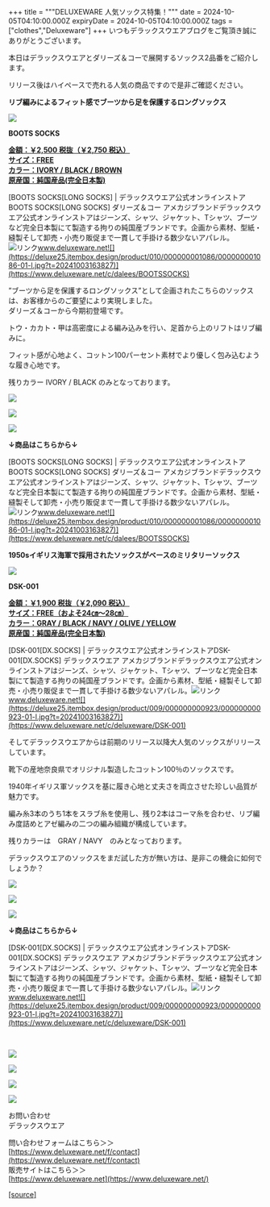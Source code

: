 +++
title = """DELUXEWARE 人気ソックス特集！"""
date = 2024-10-05T04:10:00.000Z
expiryDate = 2024-10-05T04:10:00.000Z
tags = ["clothes","Deluxeware"]
+++
いつもデラックスウエアブログをご覧頂き誠にありがとうございます。

本日はデラックスウエアとダリーズ＆コーで展開するソックス2品番をご紹介します。

リリース後はハイペースで売れる人気の商品ですので是非ご確認ください。

**リブ編みによるフィット感でブーツから足を保護するロングソックス**

![](https://deluxe25.itembox.design/product/010/000000001086/000000001086-01-l.jpg?t=20241003163827)

**BOOTS SOCKS**

**[金額：￥2,500 税抜（￥2,750 税込）](https://www.deluxeware.net/c/dalees/BOOTSSOCKS)  
[サイズ：FREE](https://www.deluxeware.net/c/dalees/BOOTSSOCKS)  
[カラー：IVORY / BLACK / BROWN](https://www.deluxeware.net/c/dalees/BOOTSSOCKS)  
[原産国：純国産品(完全日本製)](https://www.deluxeware.net/c/dalees/BOOTSSOCKS)**

[BOOTS SOCKS\[LONG SOCKS\] | デラックスウエア公式オンラインストアBOOTS SOCKS\[LONG SOCKS\] ダリーズ＆コー アメカジブランドデラックスウエア公式オンラインストアはジーンズ、シャツ、ジャケット、Tシャツ、ブーツなど完全日本製にて製造する拘りの純国産ブランドです。企画から素材、型紙・縫製そして卸売・小売り販促まで一貫して手掛ける数少ないアパレル。![リンク](https://c.stat100.ameba.jp/ameblo/symbols/v3.20.0/svg/gray/editor_link.svg)www.deluxeware.net![](https://deluxe25.itembox.design/product/010/000000001086/000000001086-01-l.jpg?t=20241003163827)](https://www.deluxeware.net/c/dalees/BOOTSSOCKS)

”ブーツから足を保護するロングソックス”として企画されたこちらのソックスは、お客様からのご要望により実現しました。  
ダリーズ＆コーから今期初登場です。  
  
トウ・カカト・甲は高密度による編み込みを行い、足首から上のリフトはリブ編みに。  
  
フィット感が心地よく、コットン100パーセント素材でより優しく包み込むような履き心地です。  
  
残りカラー IVORY / BLACK のみとなっております。

[![](https://stat.ameba.jp/user_images/20241005/09/deluxeware/2e/19/j/o1125112515494207131.jpg)](https://stat.ameba.jp/user_images/20241005/09/deluxeware/2e/19/j/o1125112515494207131.jpg)

![](https://deluxe25.itembox.design/product/010/000000001086/000000001086-02-l.jpg?t=20241003163827)

![](https://deluxe25.itembox.design/product/010/000000001086/000000001086-03-l.jpg?t=20241003163827)

**↓商品はこちらから↓**

[BOOTS SOCKS\[LONG SOCKS\] | デラックスウエア公式オンラインストアBOOTS SOCKS\[LONG SOCKS\] ダリーズ＆コー アメカジブランドデラックスウエア公式オンラインストアはジーンズ、シャツ、ジャケット、Tシャツ、ブーツなど完全日本製にて製造する拘りの純国産ブランドです。企画から素材、型紙・縫製そして卸売・小売り販促まで一貫して手掛ける数少ないアパレル。![リンク](https://c.stat100.ameba.jp/ameblo/symbols/v3.20.0/svg/gray/editor_link.svg)www.deluxeware.net![](https://deluxe25.itembox.design/product/010/000000001086/000000001086-01-l.jpg?t=20241003163827)](https://www.deluxeware.net/c/dalees/BOOTSSOCKS)

**1950sイギリス海軍で採用されたソックスがベースのミリタリーソックス**

![](https://deluxe25.itembox.design/product/009/000000000923/000000000923-01-l.jpg?t=20241003163827)

**DSK-001**

**[金額：￥1,900 税抜（￥2,090 税込）](https://www.deluxeware.net/c/deluxeware/DSK-001)  
[サイズ：FREE（およそ24㎝～28㎝）](https://www.deluxeware.net/c/deluxeware/DSK-001)  
[カラー：GRAY / BLACK / NAVY / OLIVE / YELLOW](https://www.deluxeware.net/c/deluxeware/DSK-001)  
[原産国：純国産品(完全日本製)](https://www.deluxeware.net/c/deluxeware/DSK-001)**

[DSK-001\[DX.SOCKS\] | デラックスウエア公式オンラインストアDSK-001\[DX.SOCKS\] デラックスウエア アメカジブランドデラックスウエア公式オンラインストアはジーンズ、シャツ、ジャケット、Tシャツ、ブーツなど完全日本製にて製造する拘りの純国産ブランドです。企画から素材、型紙・縫製そして卸売・小売り販促まで一貫して手掛ける数少ないアパレル。![リンク](https://c.stat100.ameba.jp/ameblo/symbols/v3.20.0/svg/gray/editor_link.svg)www.deluxeware.net![](https://deluxe25.itembox.design/product/009/000000000923/000000000923-01-l.jpg?t=20241003163827)](https://www.deluxeware.net/c/deluxeware/DSK-001)

そしてデラックスウエアからは前期のリリース以降大人気のソックスがリリースしています。

靴下の産地奈良県でオリジナル製造したコットン100％のソックスです。

1940年イギリス軍ソックスを基に履き心地と丈夫さを両立させた珍しい品質が魅力です。

編み糸3本のうち1本をスラブ糸を使用し、残り2本はコーマ糸を合わせ、リブ編み度詰めとアゼ編みの二つの編み組織が構成しています。

残りカラーは　GRAY / NAVY　のみとなっております。

デラックスウエアのソックスをまだ試した方が無い方は、是非この機会に如何でしょうか？

[![](https://stat.ameba.jp/user_images/20241005/09/deluxeware/bb/b7/j/o1125112515494207134.jpg)](https://stat.ameba.jp/user_images/20241005/09/deluxeware/bb/b7/j/o1125112515494207134.jpg)

![](https://deluxe25.itembox.design/product/009/000000000923/000000000923-02-l.jpg?t=20241003163827)

![](https://deluxe25.itembox.design/product/009/000000000923/000000000923-04-l.jpg?t=20241003163827)

**↓商品はこちらから↓**

[DSK-001\[DX.SOCKS\] | デラックスウエア公式オンラインストアDSK-001\[DX.SOCKS\] デラックスウエア アメカジブランドデラックスウエア公式オンラインストアはジーンズ、シャツ、ジャケット、Tシャツ、ブーツなど完全日本製にて製造する拘りの純国産ブランドです。企画から素材、型紙・縫製そして卸売・小売り販促まで一貫して手掛ける数少ないアパレル。![リンク](https://c.stat100.ameba.jp/ameblo/symbols/v3.20.0/svg/gray/editor_link.svg)www.deluxeware.net![](https://deluxe25.itembox.design/product/009/000000000923/000000000923-01-l.jpg?t=20241003163827)](https://www.deluxeware.net/c/deluxeware/DSK-001)

  
 

[![](https://stat.ameba.jp/user_images/20240614/12/deluxeware/fb/b4/j/o0800026015451324172.jpg?caw=800)](https://www.deluxeware.net/c/2024FWreserveall)

[![](https://stat.ameba.jp/user_images/20240315/15/deluxeware/04/7f/j/o0800026015413271803.jpg?caw=800)](https://www.instagram.com/deluxeware/?hl=ja)

[![](https://stat.ameba.jp/user_images/20220415/12/deluxeware/3b/ce/j/o0800026015103175481.jpg?caw=800)](https://www.deluxeware.net/f/headstore)

[![](https://stat.ameba.jp/user_images/20220415/12/deluxeware/d7/c6/j/o0800026015103175487.jpg?caw=800)](https://www.deluxeware.net/)

お問い合わせ  
デラックスウエア

問い合わせフォームはこちら＞＞  
[https://www.deluxeware.net/f/contact](https://www.deluxeware.net/f/contact)  
販売サイトはこちら＞＞  
[https://www.deluxeware.net](https://www.deluxeware.net/)

[[source]](https://ameblo.jp/deluxeware/entry-12869986878.html)
